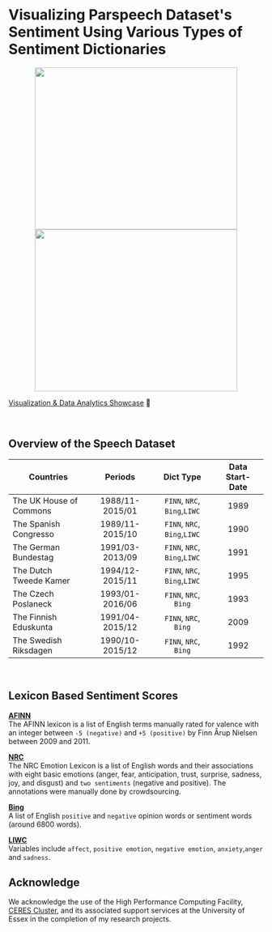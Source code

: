 # Visualizing Parspeech Dataset's Sentiment Using Various Types of Sentiment Dictionaries 

<p align="center">
  <img width="400" height= "320" src="https://raw.githack.com/yl17124/yl17124.github.io/master/images/hoc_NRC.gif">
  <img width="400" height= "320"  src="https://raw.githack.com/yl17124/yl17124.github.io/master/images/bt_NRC.gif">
</p>

[Visualization & Data Analytics Showcase](https://raw.githack.com/yl17124/2019-SUMMER-RA/master/ParspeechV1.html) :orange_book:

<br/>


## Overview of the Speech Dataset

| Countries               |     Periods     |         Dict Type           | Data Start-Date |    
|-------------------------|:---------------:|:---------------------------:|:---------------:|
| The UK House of Commons | 1988/11-2015/01 |`FINN`, `NRC`, `Bing`,`LIWC` |       1989    	|
| The Spanish Congresso   | 1989/11-2015/10 |`FINN`, `NRC`, `Bing`,`LIWC` |       1990      |
| The German Bundestag    | 1991/03-2013/09 |`FINN`, `NRC`, `Bing`,`LIWC` |       1991      |
| The Dutch Tweede Kamer  | 1994/12-2015/11 |`FINN`, `NRC`, `Bing`,`LIWC` |       1995      |
| The Czech Poslaneck     | 1993/01-2016/06 |`FINN`, `NRC`, `Bing`        |       1993      |
| The Finnish Eduskunta   | 1991/04-2015/12 |`FINN`, `NRC`, `Bing`        |       2009      |
| The Swedish Riksdagen   | 1990/10-2015/12 |`FINN`, `NRC`, `Bing`        |       1992      |

<br/>


## Lexicon Based Sentiment Scores

[**AFINN**](https://github.com/fnielsen/afinn)  <br /> The AFINN lexicon is a list of English terms manually rated for valence with an integer between `-5 (negative)` and `+5 (positive)` by Finn Årup Nielsen between 2009 and 2011.<br />

[**NRC**](http://saifmohammad.com/WebPages/NRC-Emotion-Lexicon.htm)    <br /> The NRC Emotion Lexicon is a list of English words and their associations with eight basic emotions (anger, fear, anticipation, trust, surprise, sadness, joy, and disgust) and `two sentiments` (negative and positive). The annotations were manually done by crowdsourcing.<br />

[**Bing**](https://www.cs.uic.edu/~liub/FBS/sentiment-analysis.html)   <br /> A list of English `positive` and `negative` opinion words or sentiment words (around 6800 words). <br />

[**LIWC**](https://repositories.lib.utexas.edu/bitstream/handle/2152/31333/LIWC2015_LanguageManual.pdf)  <br /> Variables include `affect`, `positive emotion`, `negative emotion`, `anxiety`,`anger` and `sadness`. <br />


## Acknowledge 
We acknowledge the use of the High Performance Computing Facility, [CERES Cluster](https://hpc.essex.ac.uk/), and its associated support services at the University of Essex in the completion of my research projects.